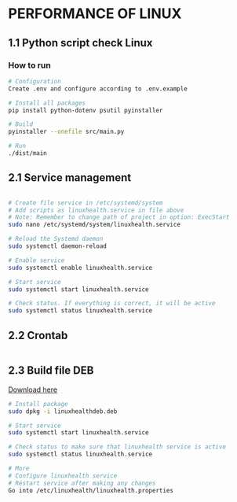 # PERFORMANCE OF LINUX

## 1.1 Python script check Linux

### How to run

```bash
# Configuration
Create .env and configure according to .env.example

# Install all packages
pip install python-dotenv psutil pyinstaller

# Build
pyinstaller --onefile src/main.py

# Run
./dist/main
```

## 2.1 Service management

```bash

# Create file service in /etc/systemd/system
# Add scripts as linuxhealth.service in file above
# Note: Remember to change path of project in option: ExecStart
sudo nano /etc/systemd/system/linuxhealth.service

# Reload the Systemd daemon
sudo systemctl daemon-reload

# Enable service
sudo systemctl enable linuxhealth.service 

# Start service
sudo systemctl start linuxhealth.service

# Check status. If everything is correct, it will be active
sudo systemctl status linuxhealth.service

```

## 2.2 Crontab

```bash

```

## 2.3 Build file DEB

[Download here](https://github.com/HoangAnh-it/linux-performance/blob/main/debian_package/linuxhealthdeb.deb)

```bash
# Install package
sudo dpkg -i linuxhealthdeb.deb

# Start service
sudo systemctl start linuxhealth.service

# Check status to make sure that linuxhealth service is active
sudo systemctl status linuxhealth.service

# More
# Configure linuxhealth service
# Restart service after making any changes
Go into /etc/linuxhealth/linuxhealth.properties

```
